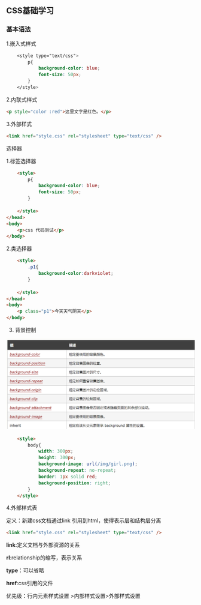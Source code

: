 ## CSS基础学习

### 基本语法

1.嵌入式样式

```css
    <style type="text/css">
        p{
            background-color: blue;
            font-size: 50px;
        }
    </style>
```

2.内联式样式

```html
<p style="color :red">这里文字是红色。</p> 
```

3.外部样式

```html
<link href="style.css" rel="stylesheet" type="text/css" />
```

选择器

1.标签选择器

```html
    <style>
        p{
            background-color: blue;
            font-size: 50px;
        }

    </style>
</head>
<body>
    <p>css 代码测试</p>
</body>
```

2.类选择器

```html
    <style>
        .p1{
            background-color:darkviolet;
        }

    </style>
</head>
<body>
    <p class="p1">今天天气阴天</p>
</body>
```

3. 背景控制

![image-20210320170704859](20201-03-20(CSS学习).assets/image-20210320170704859.png)

```html
    <style>
        body{
            width: 300px;
            height: 300px;
            background-image: url(/img/girl.png);
            background-repeat: no-repeat;
            border: 1px solid red;
            background-position: right;
        }
    </style>
```

4.外部样式表

定义：新建css文档通过link 引用到html，使得表示层和结构层分离

```html
<link href="style.css" rel="stylesheet" type="text/css" />
```

**link**:定义文档与外部资源的关系

**rl**:relationship的缩写，表示关系

**type**：可以省略

**href**:css引用的文件

优先级：行内元素样式设置 >内部样式设置>外部样式设置